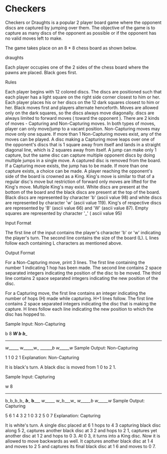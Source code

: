# Checkers

Checkers or Draughts is a popular 2 player board game where the opponent discs are captured by jumping over them. The objective of the game is to capture as many discs of the opponent as possible or if the opponent has no valid moves left to make.

The game takes place on an 8 * 8 chess board as shown below.

draughts

Each player occupies one of the 2 sides of the chess board where the pawns are placed. Black goes first.

Rules

Each player begins with 12 colored discs.
The discs are positioned such that each player has a light square on the right side corner closest to him or her.
Each player places his or her discs on the 12 dark squares closest to him or her.
Black moves first and players alternate henceforth.
Moves are allowed only on the dark squares, so the discs always move diagonally. discs are always limited to forward moves ( toward the opponent ).
There are 2 kinds of moves - Capturing and Non-Capturing moves. In both types of moves, player can only move/jump to a vacant position.
Non-Capturing moves may move only one square.
If more than 1 Non-Capturing moves exist, any of the moves can be played.
A disc making a Capturing move leaps over one of the opponent's discs that is 1 square away from itself and lands in a straight diagonal line, which is 2 squares away from itself. A jump can make only 1 capture, but the same disc can capture multiple opponent discs by doing multiple jumps in a single move.
A captured disc is removed from the board.
If a Capturing move exists, the jump has to be made. If more than one capture exists, a choice can be made.
A player reaching the opponent's side of the board is crowned as a King. King's move is similar to that of a regular disc's move but restriction of forward only moves are lifted for the King's move. Multiple King's may exist.
White discs are present at the bottom of the board and the black discs are present at the top of the board.
Black discs are represented by character 'b' (ascii value 98) and white discs are represented by character 'w' (ascii value 119). King's of respective discs are represented by 'B' (ascii value 66) and 'W' (ascii value 87). Empty squares are represented by character '_' ( ascii value 95)

Input Format

The first line of the input contains the player's character 'b' or 'w' indicating the player's turn. 
The second line contains the size of the board (L). 
L lines follow each containing L characters as mentioned above.

Output Format

For a Non-Capturing move, print 3 lines. 
The first line containing the number 1 indicating 1 hop has been made. 
The second line contains 2 space separated integers indicating the position of the disc to be moved. 
The third line contains 2 space separated integers indicating the new position of the disc.

For a Capturing move, 
the first line contains an integer indicating the number of hops (H) made while capturing. H+1 lines follow. 
The first line contains 2 space separated integers indicating the disc that is making the capture. 
H lines follow each line indicating the new position to which the disc has hopped to.

Sample Input: Non-Capturing

b
8
_______W
b_______
___b____
________
_w______
w_____w_
_______b
w_____w_
Sample Output: Non-Capturing

1
1 0
2 1
Explanation: Non-Capturing

It is black's turn. A black disc is moved from 1 0 to 2 1.

Sample Input: Capturing

w
8
________
b_b_b_b_
___b____
__b_____
_w______
w_b___w_
_w_____b
w_____w_
Sample Output: Capturing

5
6 1
4 3
2 1
0 3
2 5
0 7
Explanation: Capturing

It is white's turn. A single disc placed at 6 1 hops to 4 3 capturing black disc along 5 2, captures another black disc at 3 2 and hops to 2 1, captures yet another disc at 1 2 and hops to 0 3. At 0 3, it turns into a King disc. Now it is allowed to move backwards as well. It captures another black disc at 1 4 and moves to 2 5 and captures its final black disc at 1 6 and moves to 0 7.
